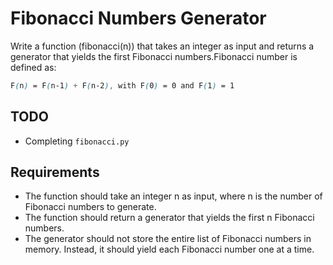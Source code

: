 # Fibonacci Numbers Generator

Write a function (fibonacci(n)) that takes an integer as input and returns a generator that yields the first Fibonacci numbers.Fibonacci number is defined as:

```scss
F(n) = F(n-1) + F(n-2), with F(0) = 0 and F(1) = 1
```

## TODO

- Completing `fibonacci.py`

## Requirements

   - The function should take an integer n as input, where n is the     number of Fibonacci numbers to generate.
   - The function should return a generator that yields the first n Fibonacci numbers.
   - The generator should not store the entire list of Fibonacci numbers in memory. Instead, it should yield each Fibonacci number one at a time.